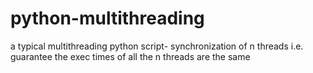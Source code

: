 # python-multithreading
a typical multithreading python script-
synchronization of n threads i.e. guarantee the exec times of all the n threads are the same
